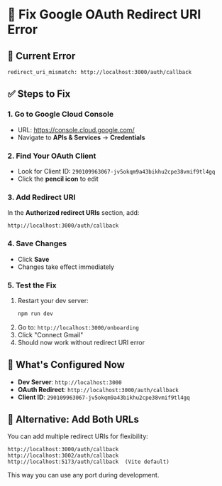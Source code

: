 # 🔧 Fix Google OAuth Redirect URI Error

## 🚨 Current Error

```
redirect_uri_mismatch: http://localhost:3000/auth/callback
```

## ✅ Steps to Fix

### 1. Go to Google Cloud Console

- URL: https://console.cloud.google.com/
- Navigate to **APIs & Services** → **Credentials**

### 2. Find Your OAuth Client

- Look for Client ID: `290109963067-jv5okqm9a43bikhu2cpe38vmif9tl4gq`
- Click the **pencil icon** to edit

### 3. Add Redirect URI

In the **Authorized redirect URIs** section, add:

```
http://localhost:3000/auth/callback
```

### 4. Save Changes

- Click **Save**
- Changes take effect immediately

### 5. Test the Fix

1. Restart your dev server:
   ```bash
   npm run dev
   ```
2. Go to: `http://localhost:3000/onboarding`
3. Click "Connect Gmail"
4. Should now work without redirect URI error

## 🎯 What's Configured Now

- **Dev Server**: `http://localhost:3000`
- **OAuth Redirect**: `http://localhost:3000/auth/callback`
- **Client ID**: `290109963067-jv5okqm9a43bikhu2cpe38vmif9tl4gq`

## 📝 Alternative: Add Both URLs

You can add multiple redirect URIs for flexibility:

```
http://localhost:3000/auth/callback
http://localhost:3002/auth/callback
http://localhost:5173/auth/callback  (Vite default)
```

This way you can use any port during development.
